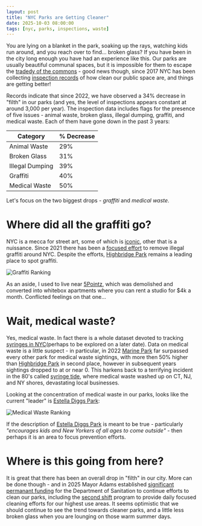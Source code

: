 ```yaml
---
layout: post
title: "NYC Parks are Getting Cleaner"
date: 2025-10-03 08:00:00
tags: [nyc, parks, inspections, waste]
---
```

You are lying on a blanket in the park, soaking up the rays, watching kids run around, and you reach over to find... broken glass?  If you have been in the city long enough you have had an experience like this.  Our parks are usually beautiful communal spaces, but it is impossible for them to escape the [tradedy of the commons](https://en.wikipedia.org/wiki/Tragedy_of_the_commons) - good news though, since 2017 NYC has been collecting [inspection records](https://data.cityofnewyork.us/City-Government/Daily-Tasks-Park-Cleaning-Records/kwte-dppd/about_data) of how clean our public space are, and things are getting better!

Records indicate that since 2022, we have observed a 34% decrease in "filth" in our parks (and yes, the level of inspections appears constant at around 3,000 per year).  The inspection data includes flags for the presence of five issues - animal waste, broken glass, illegal dumping,  graffiti, and medical waste.  Each of them have gone down in the past 3 years:

| **Category**      | **% Decrease** |
|-------------------|----------------|
| Animal Waste      |  29%           |
| Broken Glass      |  31%           |
| Illegal Dumping   |  39%           |
| Graffiti          |  40%           |
| Medical Waste     |  50%           |

Let's focus on the two biggest drops - *graffiti* and *medical waste*.

# Where did all the graffiti go?
NYC is a mecca for street art, some of which is [iconic](https://en.wikipedia.org/wiki/Crack_Is_Wack), other that is a nuissance.  Since 2021 there has been a [focused effort](https://edc.nyc/program/graffiti-free-nyc) to remove illegal graffiti around NYC.  Despite the efforts, [Highbridge Park](https://www.nycgovparks.org/parks/highbridge-park) remains a leading place to spot graffiti.

![Graffiti Ranking]({{site.url}}/assets/graffiti.overall.rankings.png)

As an aside, I used to live near [5Pointz](https://artsandculture.google.com/story/5-pointz-nyc-street-art-nyc/DQVxhU5h1AQA8A?hl=en), which was demolished and converted into whitebox apartments where you can rent a studio for $4k a month.  Conflicted feelings on that one...  

# Wait, medical waste?
Yes, medical waste.  In fact there is a whole dataset devoted to tracking [syringes in NYC](https://data.cityofnewyork.us/Public-Safety/Summary-of-Syringe-Data-in-NYC-Parks/t8xi-d5wb/about_data)(perhaps to be explored on a later date).  Data on medical waste is a little suspect - in particular, in 2022 [Marine Park](https://en.wikipedia.org/wiki/Marine_Park_(Brooklyn_park)) far surpassed every other park for medical waste sightings, with more then 50% higher than [Highbridge Park](https://www.nycgovparks.org/parks/highbridge-park) in second place, however in subsequent years sightings dropped to at or near 0.  This harkens back to a terrifying incident in the 80's called [syringe tide](https://en.wikipedia.org/wiki/Syringe_tide), where medical waste washed up on CT, NJ, and NY shores, devastating local businesses.

Looking at the concentration of medical waste in our parks, looks like the current "leader" is [Estella Diggs Park](https://www.nycgovparks.org/parks/estella-diggs-park):

![Medical Waste Ranking]({{site.url}}/assets/medicalwaste.concentration.rankings.png)

If the description of [Estella Diggs Park](https://www.nycgovparks.org/parks/estella-diggs-park) is meant to be true - particularly _"encourages kids and New Yorkers of all ages to come outside"_ - then perhaps it is an area to focus prevention efforts.

# Where is this going from here?
It is great that there has been an overall drop in "filth" in our city.  More can be done though - and in 2025 Mayor Adams established [significant permanant funding](https://www.nyc.gov/mayors-office/news/2025/05/mayor-adams-establishes-historic-levels-permanent-dsny-funding-clean-public-spaces-part) for the Department of Sanitation to continue efforts to clean our parks, including the [second shift](https://www.nycgovparks.org/news/press-releases?id=22056) program to provide daily focused cleaning efforts for our highest use areas.  It seems optimistic that we should continue to see the trend towards cleaner parks, and a little less broken glass when you are lounging on those warm summer days.
